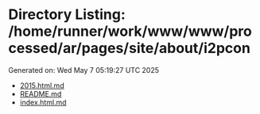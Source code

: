 # Directory Listing: /home/runner/work/www/www/processed/ar/pages/site/about/i2pcon
Generated on: Wed May  7 05:19:27 UTC 2025

- [2015.html.md](2015.html.md)
- [README.md](README.md)
- [index.html.md](index.html.md)
